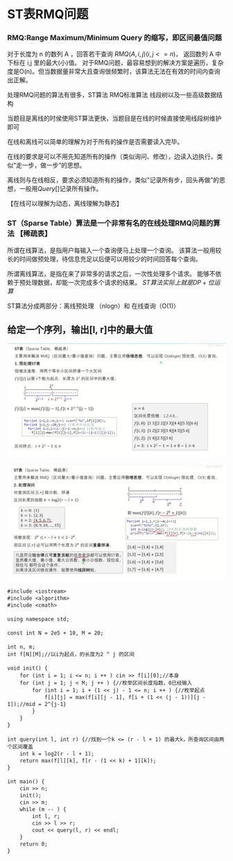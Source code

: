 # ST表RMQ问题

### RMQ:Range Maximum/Minimum Query 的缩写，即区间最值问题
对于长度为 n 的数列 A ，回答若干查询 $RMQ(A,i,j)(i,j<=n)$，
返回数列 A 中下标在 i,j 里的最大(小)值。
对于RMQ问题，最容易想到的解决方案是遍历，复杂度是O(n)。但当数据量非常大且查询很频繁时，该算法无法在有效的时间内查询出正解。

处理RMQ问题的算法有很多，ST算法 RMQ标准算法 线段树以及一些高级数据结构

当题目是离线的时侯使用ST算法更快，当题目是在线的时候直接使用线段树维护即可

在线和离线可以简单的理解为对于所有的操作是否需要读入完毕。

在线的要求是可以不用先知道所有的操作（类似询问、修改），边读入边执行，类似“走一步，做一步”的思想。

离线则与在线相反，要求必须知道所有的操作，类似"记录所有步，回头再做”的思想，一般用$Query[]$记录所有操作。

【在线可以理解为动态，离线理解为静态】
### ST（Sparse Table）算法是一个非常有名的在线处理RMQ问题的算法 【稀疏表】
所谓在线算法，是指用户每输入一个查询便马上处理一个查询。
该算法一般用较长的时间做预处理，待信息充足以后便可以用较少的时间回答每个查询。

所谓离线算法，是指在来了非常多的请求之后，一次性处理多个请求。
能够不依赖于预处理数据，却能一次完成多个请求的结果。
$ST算法实际上就是 DP + 位运算$

ST算法分成两部分：离线预处理 （nlogn）和 在线查询（O(1)）
## 给定一个序列，输出[l, r]中的最大值

![Alt text](../../../_resources/ST%E8%A1%A8%E9%A2%84%E5%A4%84%E7%90%86.png)

![Alt text](../../../_resources/ST%E8%A1%A8-%E8%AF%A2%E9%97%AE.png)

```
#include <iostream>
#include <algorithm>
#include <cmath>

using namespace std;

const int N = 2e5 + 10, M = 20;

int n, m;
int f[N][M];//以i为起点，的长度为2 ^ j 的区间

void init() {
    for (int i = 1; i <= n; i ++ ) cin >> f[i][0];//本身
    for (int j = 1; j < M; j ++ ) {//枚举区间长度指数，0已经输入
        for (int i = 1; i + (1 << j) - 1 <= n; i ++ ) {//枚举起点
            f[i][j] = max(f[i][j - 1], f[i + (1 << (j - 1))][j - 1]);//mid = 2^{j-1}
        }
    }
}

int query(int l, int r) {//找到一个k <= (r - l + 1) 的最大k，所查询区间由两个区间覆盖
    int k = log2(r - l + 1);
    return max(f[l][k], f[r - (1 << k) + 1][k]);
}

int main() {
    cin >> n;
    init();
    cin >> m;
    while (m -- ) {
        int l, r;
        cin >> l >> r;
        cout << query(l, r) << endl;
    }
    return 0;
}
```
